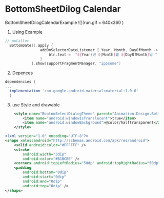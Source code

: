 # BottomSheetDilog Calendar
BottomSheetDilogCalendarExample
![](run.gif = 640x360 )
1. Using Example
```kotlin
// onCaller
  BottomDate().apply {
                addOnSelectorDateListener { Year, Month, DayOfMonth ->
                    btn.text =  "${Year}년 ${Month}월 ${DayOfMonth}일 "
                }
            }.show(supportFragmentManager, "ippsome")
```

2. Depences
```gradle
dependencies {
...
  implementation 'com.google.android.material:material:1.0.0'
  }
```

3. use Style and drawable
```xml
    <style name="BootomSelectDialogTheme" parent="Animation.Design.BottomSheetDialog">
        <item name="android:windowIsTranslucent">true</item>
        <item name="android:windowBackground">@color/halftransparent</item>
    </style>
```
```xml
<?xml version="1.0" encoding="UTF-8"?>
<shape xmlns:android="http://schemas.android.com/apk/res/android">
    <solid android:color="#FFFFFF" />
    <stroke
        android:width="3dip"
        android:color="#B1BCBE" />
    <corners android:topLeftRadius="50dp" android:topRightRadius="50dp"/>
    <padding
        android:bottom="0dip"
        android:start="0dip"
        android:end="0dip"
        android:top="0dip" />
</shape>
```
